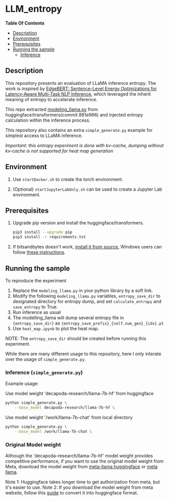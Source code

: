 # LLM_entropy

**Table Of Contents**

- [Description](#description)
- [Environment](#environment)
- [Prerequisites](#prerequisites)
- [Running the sample](#running-the-sample)
	- [Inference](#inference)

## Description

This repository presents an evaluation of LLaMA inference entropy.
The work is inspired by [EdgeBERT: Sentence-Level Energy Optimizations for Latency-Aware Multi-Task NLP Inference](https://arxiv.org/abs/2011.14203), which leveraged the inherit meaning of entropy to accelerate inference.

This repo extracted [modeling_llama.py](https://github.com/huggingface/transformers/blob/881e966aced6f0f208f43d7b7e7e55bc680f8fa5/src/transformers/models/llama/modeling_llama.py) from huggingface/transformers(commit 881e966) and injected entropy calculation within the inference process.

This repository also contains an extra `simple_generate.py` example for simplest access to LLaMA inference.

*Important: this entropy experiment is done with kv-cache, dumping without kv-cache is not supported for heat map generation*

## Environment

1. Use `startDocker.sh` to create the torch environment.

2. (Optional) `startJupyterLabOnly.sh` can be used to create a Jupyter Lab environment.

## Prerequisites

1. Upgrade pip version and install the huggingface/transformers.
    ```bash
    pip3 install --upgrade pip
    pip3 install -r requirements.txt
    ```

2. If bitsandbytes doesn't work, [install it from source.](https://github.com/TimDettmers/bitsandbytes/blob/main/compile_from_source.md) Windows users can follow [these instructions](https://github.com/tloen/alpaca-lora/issues/17).

## Running the sample

To reproduce the experiment
1. Replace the `modeling_llama.py` in your python library by a soft link.
2. Modify the following `modeling_llama.py` variables, `entropy_save_dir` to designated directory for entropy dump, and set `calculate_entropy` and `save_entropy` to True.
3. Run inference as usual
4. The modelling_llama will dump several entropy file in `{entropy_save_dir}` as `{entropy_save_prefix}_{self.num_gen}_{idx}.pt`
5. Use `heat_map.ipynb` to plot the heat map.

NOTE: The `entropy_save_dir` should be created before running this experiment.

While there are many different usage to this repository, here I only interate over the usage of `simple_generate.py`.

### Inference (`simple_generate.py`)

Example usage:

Use model weight 'decapoda-research/llama-7b-hf' from huggingface
```bash
python simple_generate.py \
    --base_model decapoda-research/llama-7b-hf \
```

Use model weight '/work/llama-7b-chat' from local directory
```bash
python simple_generate.py \
    --base_model /work/llama-7b-chat \
```

### Original Model weight

Although the 'decapoda-research/llama-7b-hf' model weight provides competitive performance, if you want to use the original model weight from Meta, download the model weight from [meta-llama huggingface](https://huggingface.co/meta-llama) or [meta llama](https://ai.meta.com/llama/).

Note 1: Huggingface takes longer time to get authorization from meta, but it's easier to use.
Note 2: If you download the model weight from meta website, follow this [guide](https://huggingface.co/docs/transformers/main/model_doc/llama) to convert it into huggingface format.
